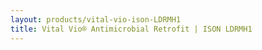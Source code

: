 ```yaml
---
layout: products/vital-vio-ison-LDRMH1
title: Vital Vio® Antimicrobial Retrofit | ISON LDRMH1
---
```


